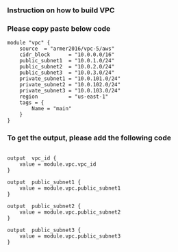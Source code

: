 ### Instruction on how to build VPC 

### Please copy paste below code 
```
module "vpc" {
    source  = "armer2016/vpc-5/aws"
    cidr_block      = "10.0.0.0/16"
    public_subnet1  = "10.0.1.0/24"
    public_subnet2  = "10.0.2.0/24"
    public_subnet3  = "10.0.3.0/24"
    private_subnet1 = "10.0.101.0/24"
    private_subnet2 = "10.0.102.0/24"
    private_subnet3 = "10.0.103.0/24"
    region          = "us-east-1"
    tags = {
        Name = "main"
    }
}
```
### To get the output, please add the following code 
```

output  vpc_id {
    value = module.vpc.vpc_id
}

output  public_subnet1 {
    value = module.vpc.public_subnet1
}

output  public_subnet2 {
    value = module.vpc.public_subnet2
}

output  public_subnet3 {
    value = module.vpc.public_subnet3
}
```